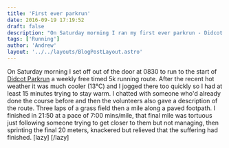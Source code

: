 ```yaml
---
title: 'First ever parkrun'
date: 2016-09-19 17:19:52
draft: false
description: "On Saturday morning I ran my first ever parkrun - Didcot Parkrun. 5k is a fast and painful all out distance, but once complete it sets up the weekend nicely."
tags: ['Running']
author: 'Andrew'
layout: '../../layouts/BlogPostLayout.astro'
---
```


On Saturday morning I set off out of the door at 0830 to run to the start of [Didcot Parkrun](http://www.parkrun.org.uk/didcot/) a weekly free timed 5k running route. After the recent hot weather it was much cooler (13°C) and I jogged there too quickly so I had at least 15 minutes trying to stay warm. I chatted with someone who'd already done the course before and then the volunteers also gave a description of the route. Three laps of a grass field then a mile along a paved footpath. I finished in 21:50 at a pace of 7:00 mins/mile, that final mile was tortuous just following someone trying to get closer to them but not managing, then sprinting the final 20 meters, knackered but relieved that the suffering had finished. \[lazy\] \[/lazy\]
